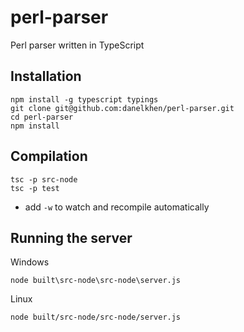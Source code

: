 # perl-parser
Perl parser written in TypeScript

## Installation
```
npm install -g typescript typings
git clone git@github.com:danelkhen/perl-parser.git
cd perl-parser
npm install
```

## Compilation
```
tsc -p src-node
tsc -p test
```

* add `-w` to watch and recompile automatically

## Running the server
Windows
```
node built\src-node\src-node\server.js
```
Linux
```
node built/src-node/src-node/server.js
```


